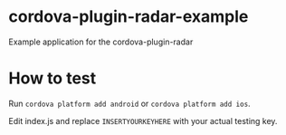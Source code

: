 # cordova-plugin-radar-example
Example application for the cordova-plugin-radar

# How to test

Run `cordova platform add android` or `cordova platform add ios`.

Edit index.js and replace `INSERTYOURKEYHERE` with your actual testing key.
 